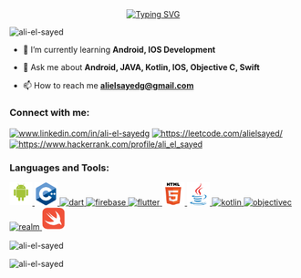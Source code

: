 <div align="center">
  <a href="https://git.io/typing-svg"><img src="https://readme-typing-svg.demolab.com?font=Roboto&size=26&pause=1000&color=2391F7&center=true&random=true&width=435&lines=Hi+%F0%9F%91%8B%2C+I'm+Ali+El-Sayed;Professional+Android+Developer" alt="Typing SVG" /></a>
</div>

<p align="left"> <img src="https://komarev.com/ghpvc/?username=ali-el-sayed&label=Profile%20views&color=0e75b6&style=flat" alt="ali-el-sayed" /> </p>

- 🌱 I’m currently learning **Android, IOS Development**

- 💬 Ask me about **Android, JAVA, Kotlin, IOS, Objective C, Swift**

- 📫 How to reach me **alielsayedg@gmail.com**

<h3 align="left">Connect with me:</h3>
<p align="left">
<a href="https://linkedin.com/in/www.linkedin.com/in/ali-el-sayedg" target="blank"><img align="center" src="https://raw.githubusercontent.com/rahuldkjain/github-profile-readme-generator/master/src/images/icons/Social/linked-in-alt.svg" alt="www.linkedin.com/in/ali-el-sayedg" height="30" width="40" /></a>
<a href="https://www.leetcode.com/https://leetcode.com/alielsayed/" target="blank"><img align="center" src="https://raw.githubusercontent.com/rahuldkjain/github-profile-readme-generator/master/src/images/icons/Social/leet-code.svg" alt="https://leetcode.com/alielsayed/" height="30" width="40" /></a>
<a href="https://www.hackerearth.com/https://www.hackerrank.com/profile/ali_el_sayed" target="blank"><img align="center" src="https://raw.githubusercontent.com/rahuldkjain/github-profile-readme-generator/master/src/images/icons/Social/hackerearth.svg" alt="https://www.hackerrank.com/profile/ali_el_sayed" height="30" width="40" /></a>
</p>

<h3 align="left">Languages and Tools:</h3>
<p align="left"> <a href="https://developer.android.com" target="_blank" rel="noreferrer"> <img src="https://raw.githubusercontent.com/devicons/devicon/master/icons/android/android-original-wordmark.svg" alt="android" width="40" height="40"/> </a> <a href="https://www.w3schools.com/cpp/" target="_blank" rel="noreferrer"> <img src="https://raw.githubusercontent.com/devicons/devicon/master/icons/cplusplus/cplusplus-original.svg" alt="cplusplus" width="40" height="40"/> </a> <a href="https://dart.dev" target="_blank" rel="noreferrer"> <img src="https://www.vectorlogo.zone/logos/dartlang/dartlang-icon.svg" alt="dart" width="40" height="40"/> </a> <a href="https://firebase.google.com/" target="_blank" rel="noreferrer"> <img src="https://www.vectorlogo.zone/logos/firebase/firebase-icon.svg" alt="firebase" width="40" height="40"/> </a> <a href="https://flutter.dev" target="_blank" rel="noreferrer"> <img src="https://www.vectorlogo.zone/logos/flutterio/flutterio-icon.svg" alt="flutter" width="40" height="40"/> </a> <a href="https://www.w3.org/html/" target="_blank" rel="noreferrer"> <img src="https://raw.githubusercontent.com/devicons/devicon/master/icons/html5/html5-original-wordmark.svg" alt="html5" width="40" height="40"/> </a> <a href="https://www.java.com" target="_blank" rel="noreferrer"> <img src="https://raw.githubusercontent.com/devicons/devicon/master/icons/java/java-original.svg" alt="java" width="40" height="40"/> </a> <a href="https://kotlinlang.org" target="_blank" rel="noreferrer"> <img src="https://www.vectorlogo.zone/logos/kotlinlang/kotlinlang-icon.svg" alt="kotlin" width="40" height="40"/> </a> <a href="https://developer.apple.com/library/archive/documentation/Cocoa/Conceptual/ProgrammingWithObjectiveC/Introduction/Introduction.html" target="_blank" rel="noreferrer"> <img src="https://www.vectorlogo.zone/logos/apple_objectivec/apple_objectivec-icon.svg" alt="objectivec" width="40" height="40"/> </a> <a href="https://realm.io/" target="_blank" rel="noreferrer"> <img src="https://raw.githubusercontent.com/bestofjs/bestofjs-webui/8665e8c267a0215f3159df28b33c365198101df5/public/logos/realm.svg" alt="realm" width="40" height="40"/> </a> <a href="https://developer.apple.com/swift/" target="_blank" rel="noreferrer"> <img src="https://raw.githubusercontent.com/devicons/devicon/master/icons/swift/swift-original.svg" alt="swift" width="40" height="40"/> </a> </p>

<p><img align="center" src="https://github-readme-stats.vercel.app/api/top-langs?username=ali-el-sayed&show_icons=true&locale=en&layout=compact" alt="ali-el-sayed" /></p>

<p><img align="center" src="https://github-readme-streak-stats.herokuapp.com/?user=ali-el-sayed&" alt="ali-el-sayed" /></p>
